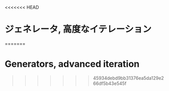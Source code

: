 
<<<<<<< HEAD
# ジェネレータ, 高度なイテレーション
=======
# Generators, advanced iteration
>>>>>>> 45934debd9bb31376ea5da129e266df5b43e545f
